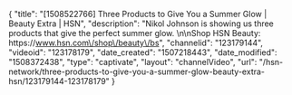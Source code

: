 {
    "title": "[1508522766] Three Products to Give You a Summer Glow | Beauty Extra | HSN",
    "description": "Nikol Johnson is showing us three products that give the perfect summer glow. \n\nShop HSN Beauty: https:\/\/www.hsn.com\/shop\/beauty\/bs",
    "channelid": "123179144",
    "videoid": "123178179",
    "date_created": "1507218443",
    "date_modified": "1508372438",
    "type": "captivate",
    "layout": "channelVideo",
    "url": "\/hsn-network\/three-products-to-give-you-a-summer-glow-beauty-extra-hsn\/123179144-123178179"
}